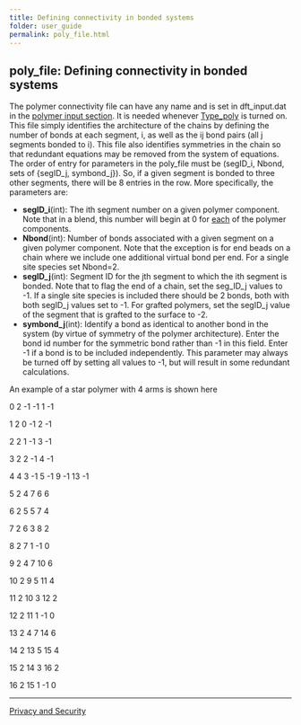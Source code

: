 ```yaml
---
title: Defining connectivity in bonded systems
folder: user_guide
permalink: poly_file.html
---
```


## poly_file: Defining connectivity in bonded systems

The polymer connectivity file can have any name and is set in dft_input.dat in the [polymer input section](UG_sect7.html). It is needed whenever [Type_poly](UG_sect3.html) is turned on. This file simply identifies the architecture of the chains by defining the number of bonds at each segment, i, as well as the ij bond pairs (all j segments bonded to i). This file also identifies symmetries in the chain so that redundant equations may be removed from the system of equations. The order of entry for parameters in the poly_file must be (segID_i, Nbond, sets of {segID_j, symbond_j}). So, if a given segment is bonded to three other segments, there will be 8 entries in the row. More specifically, the parameters are:

*   **segID_i**(int): The ith segment number on a given polymer component. Note that in a blend, this number will begin at 0 for <u>each</u> of the polymer components.
*   **Nbond**(int): Number of bonds associated with a given segment on a given polymer component. Note that the exception is for end beads on a chain where we include one additional virtual bond per end. For a single site species set Nbond=2.
*   **segID_j**(int): Segment ID for the jth segment to which the ith segment is bonded. Note that to flag the end of a chain, set the seg_ID_j values to -1\. If a single site species is included there should be 2 bonds, both with both segID_j values set to -1\. For grafted polymers, set the segID_j value of the segment that is grafted to the surface to -2.
*   **symbond_j**(int): Identify a bond as identical to another bond in the system (by virtue of symmetry of the polymer architecture). Enter the bond id number for the symmetric bond rather than -1 in this field. Enter -1 if a bond is to be included independently. This parameter may always be turned off by setting all values to -1, but will result in some redundant calculations.

An example of a star polymer with 4 arms is shown here

0 2 -1 -1 1 -1

1 2 0 -1 2 -1

2 2 1 -1 3 -1

3 2 2 -1 4 -1

4 4 3 -1 5 -1 9 -1 13 -1

5 2 4 7 6 6

6 2 5 5 7 4

7 2 6 3 8 2

8 2 7 1 -1 0

9 2 4 7 10 6

10 2 9 5 11 4

11 2 10 3 12 2

12 2 11 1 -1 0

13 2 4 7 14 6

14 2 13 5 15 4

15 2 14 3 16 2

16 2 15 1 -1 0

***

<a href="http://www.sandia.gov/general/privacy-security/index.html">Privacy and Security</a> 